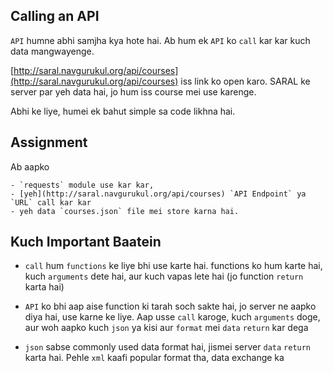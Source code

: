 ## Calling an API

`API` humne abhi samjha kya hote hai. Ab hum ek `API` ko `call` kar kar kuch data mangwayenge.

[http://saral.navgurukul.org/api/courses](http://saral.navgurukul.org/api/courses) iss link ko open karo. SARAL ke server par yeh data hai, jo hum iss course mei use karenge.

Abhi ke liye, humei ek bahut simple sa code likhna hai. 

## Assignment
Ab aapko

    - `requests` module use kar kar,
    - [yeh](http://saral.navgurukul.org/api/courses) `API Endpoint` ya `URL` call kar kar
    - yeh data `courses.json` file mei store karna hai.

## Kuch Important Baatein
- `call` hum `functions` ke liye bhi use karte hai. functions ko hum karte hai, kuch `arguments` dete hai, aur kuch vapas lete hai (jo function `return` karta hai)

- `API` ko bhi aap aise function ki tarah soch sakte hai, jo server ne aapko diya hai, use karne ke liye. Aap usse `call` karoge, kuch `arguments` doge, aur woh aapko kuch `json` ya kisi aur `format` mei `data` `return` kar dega

- `json` sabse commonly used data format hai, jismei server `data` `return` karta hai. Pehle `xml` kaafi popular format tha, data exchange ka